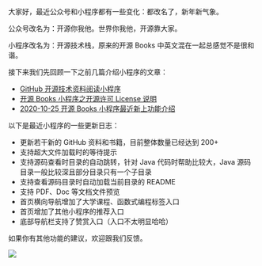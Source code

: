 大家好，最近公众号和小程序都有一些变化：都改名了，新年新气象。

公众号改名为：开源你我他。世界你我他，开源靠大家。

小程序改名为：开源技术栈，原来的开源 Books 中英文混在一起总感觉不是很和谐。

接下来我们先回顾一下之前几篇介绍小程序的文章：

* [GitHub 开源技术资料阅读小程序](https://mp.weixin.qq.com/s?__biz=MzAwMzE5NzM2Nw==&mid=2247484210&idx=1&sn=c3558ea952f6a69fe503a5de69a47a0e&chksm=9b3f93eaac481afc422630e81b11ba86768e362a60f3e73d224af94edaaee573415fab50787c&token=144418909&lang=zh_CN#rd)
* [开源 Books 小程序之开源许可 License 说明](https://mp.weixin.qq.com/s?__biz=MzAwMzE5NzM2Nw==&mid=2247484240&idx=1&sn=b63474fc92a4a262a600a53a29756639&chksm=9b3f9388ac481a9ecd2d4d1c47912d9e61a113d9e50d568e9356504f5d1eb60a399862eea95f&token=683182160&lang=zh_CN#rd)
* [2020-10-25 开源 Books 小程序最近新上功能介绍](https://mp.weixin.qq.com/s?__biz=MzAwMzE5NzM2Nw==&mid=2247484250&idx=1&sn=fe47677133effb3aa5a7e314b6706713&chksm=9b3f9382ac481a94641d8776810be2ad5853520725e125a7a2e8fb2bde16dd286e7da85090a1&token=1445211875&lang=zh_CN#rd)

以下是最近小程序的一些更新日志：

* 更新若干新的 GitHub 资料和书籍，目前整体数量已经达到 200+
* 支持超大文件加载时的等待提示
* 支持源码查看时目录的自动跳转，针对 Java 代码时帮助比较大，Java 源码目录一般比较深且部分目录只有一个子目录
* 支持查看源码目录时自动加载当前目录的 README
* 支持 PDF、Doc 等文档文件预览
* 首页横向导航增加了大学课程、函数式编程标签入口
* 首页增加了其他小程序的推荐入口
* 底部导航栏支持了赞赏入口（入口不太明显哈哈）

如果你有其他功能的建议，欢迎跟我们反馈。

![](https://7465-test-3c9b5e-books-1301492295.tcb.qcloud.la/images/compress_stack.ciyun.png)